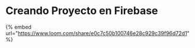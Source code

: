 # Creando Proyecto en Firebase

{% embed url="https://www.loom.com/share/e0c7c50b100746e28c929c39f96d72d1" %}



